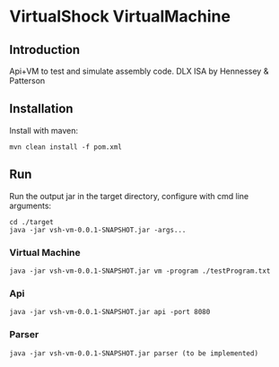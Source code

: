 # VirtualShock VirtualMachine
## Introduction
Api+VM to test and simulate assembly code. DLX ISA by Hennessey & Patterson

## Installation
Install with maven:
```
mvn clean install -f pom.xml
```

## Run
Run the output jar in the target directory, configure with cmd line arguments:
```
cd ./target
java -jar vsh-vm-0.0.1-SNAPSHOT.jar -args...
```
### Virtual Machine
```
java -jar vsh-vm-0.0.1-SNAPSHOT.jar vm -program ./testProgram.txt
```
### Api
```
java -jar vsh-vm-0.0.1-SNAPSHOT.jar api -port 8080
```
### Parser
```
java -jar vsh-vm-0.0.1-SNAPSHOT.jar parser (to be implemented)
```
